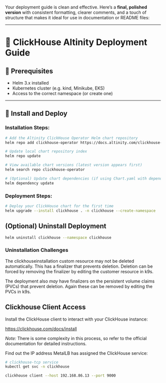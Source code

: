 Your deployment guide is clean and effective. Here’s a **final, polished version** with consistent formatting, clearer comments, and a touch of structure that makes it ideal for use in documentation or README files:

---

# 🚀 ClickHouse Altinity Deployment Guide

## 🧱 Prerequisites

* Helm 3.x installed
* Kubernetes cluster (e.g. kind, Minikube, EKS)
* Access to the correct namespace (or create one)

---

## 🔧 Install and Deploy

### Installation Steps:
```bash
# Add the Altinity ClickHouse Operator Helm chart repository
helm repo add clickhouse-operator https://docs.altinity.com/clickhouse-operator/

# Update local chart repository index
helm repo update

# View available chart versions (latest version appears first)
helm search repo clickhouse-operator

# (Optional) Update chart dependencies (if using Chart.yaml with dependencies)
helm dependency update
```

### Deployment Steps:
```bash
# Deploy your ClickHouse chart for the first time
helm upgrade --install clickhouse . -n clickhouse --create-namespace
```


## (Optional) Uninstall Deployment

```bash
helm uninstall clickhouse --namespace clickhouse
```

### Uninstallation Challenges

The clickhouseinstallation custom resource may not be deleted automatically. This has a finalizer that prevents
deletion. Deletion can be forced by removing the finalizer by editing the customer resource in k9s.

The deployment also *may* have finalizers on the persistent volume claims (PVCs) that prevent deletion. Again these can
be removed by editing the PVCs in k9s.

## Clickhouse Client Access

Install the ClickHouse client to interact with your ClickHouse instance:

https://clickhouse.com/docs/install

*Note:* There is some complexity in this process, so refer to the official documentation for detailed instructions.

Find out the IP address MetalLB has assigned the ClickHouse service:

```bash
# clickhouse-tcp service
kubectl get svc -n clickhouse
```

```bash
clickhouse client --host 192.168.86.13 --port 9000
```
